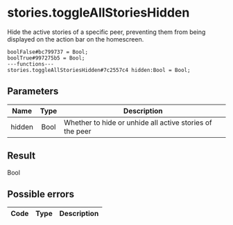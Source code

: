 # stories.toggleAllStoriesHidden
Hide the active stories of a specific peer, preventing them from being displayed on the action bar on the homescreen.

```
boolFalse#bc799737 = Bool;
boolTrue#997275b5 = Bool;
---functions---
stories.toggleAllStoriesHidden#7c2557c4 hidden:Bool = Bool;
```

## Parameters
| Name | Type | Description |
| ---- | :----: | ----------- |
| hidden | Bool | Whether to hide or unhide all active stories of the peer |


## Result
Bool

## Possible errors
| Code | Type | Description |
| ---- | :----: | ----------- |

